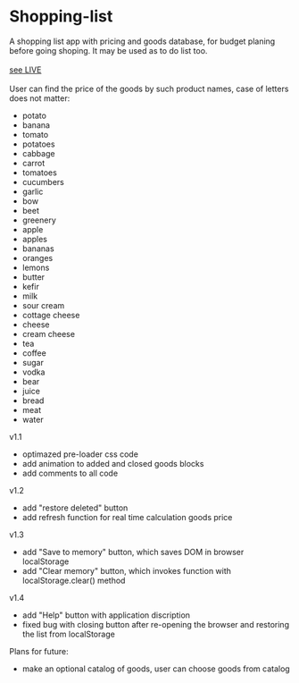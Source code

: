 # Shopping-list
A shopping list app with pricing and goods database, for budget planing before going shoping. It may be used as to do list too.
<br>
<br>
<a href='https://mykolajkrusser.github.io/Shopping-list'>see LIVE</a>
<br>
<br>
  User can find the price of the goods by such product names, case of letters does not matter:
<br>
  <ul>
       <li>potato</li>
       <li>banana</li>
       <li>tomato</li>
       <li>potatoes</li>
       <li>cabbage</li>
       <li>carrot</li>
       <li>tomatoes</li>
       <li>cucumbers</li>
       <li>garlic</li>
       <li>bow</li>
       <li>beet</li>
       <li>greenery</li>
       <li>apple</li>
       <li>apples</li>
       <li>bananas</li>
       <li>oranges</li>
       <li>lemons</li>
       <li>butter</li>
       <li>kefir</li>
       <li>milk</li>
       <li>sour cream</li>
       <li>cottage cheese</li>
       <li>cheese</li>
       <li>cream cheese</li>
       <li>tea</li>
       <li>coffee</li>
       <li>sugar</li>
       <li>vodka</li>
       <li>bear</li>
       <li>juice</li>
       <li>bread</li>
       <li>meat</li>
       <li>water</li>
  </ul>
  
v1.1
- optimazed pre-loader css code
- add animation to added and closed goods blocks
- add comments to all code

v1.2
- add "restore deleted" button
- add refresh function for real time calculation goods price

v1.3
- add "Save to memory" button, which saves DOM in browser localStorage
- add "Clear memory" button, which invokes function with localStorage.clear() method

v1.4
- add "Help" button with application discription
- fixed bug with closing button after re-opening the browser and restoring the list from localStorage

Plans for future:
- make an optional catalog of goods, user can choose goods from catalog
